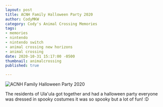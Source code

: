 ```yaml
---
layout: post
title: ACNH Family Halloween Party 2020
author: CodyMKW
category: Cody's Animal Crossing Memories
tags:
- memories
- nintendo
- nintendo switch
- animal crossing new horizons
- animal crossing
date: 2020-10-31 15:17:00 -0500
thumbnail: animalcrossing
published: true

---
```

![ACNH Family Halloween Party 2020](https://pbs.twimg.com/media/ElsiAaAVoAA8Ra9?format=jpg&name=large)

The residents of Ula'ula got together and had a halloween party everyone was dressed in spooky costumes it was so spooky but a lot of fun! :D
